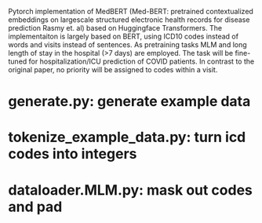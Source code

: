 Pytorch implementation of MedBERT (Med-BERT: pretrained contextualized embeddings on largescale structured electronic health records for disease prediction Rasmy et. al) based on Huggingface Transformers. 
The implementaiton is largely based on BERT, using ICD10 codes instead of words and visits instead of sentences. 
As pretraining tasks MLM and long length of stay in the hospital (>7 days) are employed. The task will be fine-tuned for hospitalization/ICU prediction of COVID patients.
In contrast to the original paper, no priority will be assigned to codes within a visit.

# generate.py: generate example data
# tokenize_example_data.py: turn icd codes into integers
# dataloader.MLM.py: mask out codes and pad